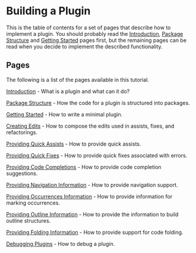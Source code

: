 # Building a Plugin

This is the table of contents for a set of pages that describe how to implement
a plugin. You should probably read the [Introduction][introduction],
[Package Structure][packageStructure] and [Getting Started][gettingStarted]
pages first, but the remaining pages can be read when you decide to implement
the described functionality.

## Pages

The following is a list of the pages available in this tutorial.

[Introduction][introduction] -
What is a plugin and what can it do?

[Package Structure][packageStructure] -
How the code for a plugin is structured into packages.

[Getting Started][gettingStarted] -
How to write a minimal plugin.

[Creating Edits][creatingEdits] -
How to compose the edits used in assists, fixes, and refactorings.

[Providing Quick Assists][assists] -
How to provide quick assists.

[Providing Quick Fixes][fixes] -
How to provide quick fixes associated with errors.

[Providing Code Completions][completion] -
How to provide code completion suggestions.

[Providing Navigation Information][navigation] -
How to provide navigation support.

[Providing Occurrences Information][occurrences] -
How to provide information for marking occurrences.

[Providing Outline Information][outline] -
How to provide the information to build outline structures.

[Providing Folding Information][folding] -
How to provide support for code folding.

[Debugging Plugins][debugging] -
How to debug a plugin.

[assists]: assists.md
[completion]: completion.md
[creatingEdits]: creating_edits.md
[debugging]: debugging.md
[fixes]: fixes.md
[folding]: folding.md
[gettingStarted]: getting_started.md
[introduction]: introduction.md
[navigation]: navigation.md
[occurrences]: occurrences.md
[outline]: outline.md
[packageStructure]: package_structure.md
